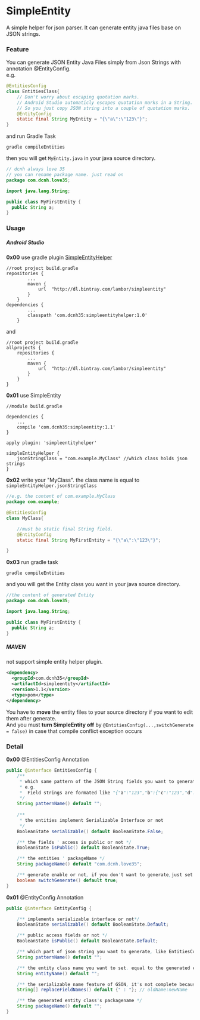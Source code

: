 # SimpleEntity
A simple helper for json parser. It can generate entity java files base on JSON strings.

### Feature
You can generate JSON Entity Java Files simply from Json Strings with annotation @EntityConfig.  
e.g.  
```java
@EntitiesConfig 
class EntitiesClass{
    // Don't worry about escaping quotation marks.
    // Android Studio automaticly escapes quotation marks in a String.
    // So you just copy JSON string into a couple of quotation marks.
    @EntityConfig
    static final String MyEntity = "{\"a\":\"123\"}"; 
}
```

and run Gradle Task
```
gradle compileEntities
```

then you will get `MyEntity.java` in your java source directory.
```java
// dcnh always love 35
// you can rename package name. just read on
package com.dcnh.love35; 

import java.lang.String;

public class MyFirstEntity {
  public String a;
}
```



### Usage

##### Android Studio

**0x00** use gradle plugin [SimpleEntityHelper](https://github.com/lambor/SimpleEntityHelper)  
```
//root project build.gradle
repositories {
        ...
        maven {
            url  "http://dl.bintray.com/lambor/simpleentity"
        }
    }
dependencies {
        ...
        classpath 'com.dcnh35:simpleentityhelper:1.0'
    }
```

and
```
//root project build.gradle
allprojects {
    repositories {
        ...
        maven {
            url  "http://dl.bintray.com/lambor/simpleentity"
        }
    }
}
```

**0x01** use SimpleEntity
```
//module build.gradle

dependencies {
    ...
    compile 'com.dcnh35:simpleentity:1.1'
}

apply plugin: 'simpleentityhelper'

simpleEntityHelper {
    jsonStringClass = "com.example.MyClass" //which class holds json strings
}
```

**0x02** write your "MyClass". the class name is equal to `simpleEntityHelper.jsonStringClass`
```java
//e.g. the content of com.example.MyClass
package com.example;

@EntitiesConfig
class MyClass{

    //must be static final String field.
    @EntityConfig
    static final String MyFirstEntity = "{\"a\":\"123\"}"; 

}
```

**0x03** run gradle task 
```
gradle compileEntities
```
and you will get the Entity class you want in your java source directory.

```java
//the content of generated Entity
package com.dcnh.love35;

import java.lang.String;

public class MyFirstEntity {
  public String a;
}
```

##### MAVEN

not support simple entity helper plugin.  
```xml
<dependency>
  <groupId>com.dcnh35</groupId>
  <artifactId>simpleentity</artifactId>
  <version>1.1</version>
  <type>pom</type>
</dependency>
```
You have to **move** the entity files to your source directory if you want to edit them after generate.  
And you must **turn SimpleEntity off** by `@EntitiesConfig(...,switchGenerate = false)` in case that compile conflict exception occurs


### Detail

**0x00** @EntitiesConfig Annotation
```java
public @interface EntitiesConfig {
    /**
     * which same pattern of the JSON String fields you want to generate
     * e.g.  
     *  Field strings are formated like "{"a":"123","b":{"c":"123","d":123}}" and patternName assigned with ' patternName = "b " ' , it will generate entity from "{c:"123",d:123}" 
     */
    String patternName() default "";
    
    /**
     * the entities implement Serializable Interface or not
     */
    BooleanState serializable() default BooleanState.False;

    /** the fields ' access is public or not */
    BooleanState isPublic() default BooleanState.True;

    /** the entities ' packageName */
    String packageName() default "com.dcnh.love35";

    /** generate enable or not, if you don't want to generate,just set false*/
    boolean switchGenerate() default true;
}
```

**0x01** @EntityConfig Annotation
```java
public @interface EntityConfig {

    /** implements serializable interface or not*/
    BooleanState serializable() default BooleanState.Default;

    /** public access fields or not */
    BooleanState isPublic() default BooleanState.Default;

    /** which part of json string you want to generate, like EntitiesConfig 's patternName */
    String patternName() default "";

    /** the entity class name you want to set. equal to the generated entity java file name */
    String entityName() default "";

    /** the serializable name feature of GSON, it's not complete because i don't want to add gson dependency */
    String[] replaceFieldNames() default {" : "}; // oldName:newName

    /** the generated entity class's packagename */
    String packageName() default "";
}
```
